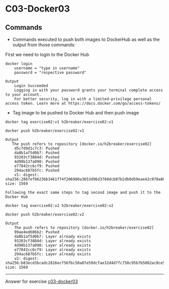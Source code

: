 # C03-Docker03

## Commands
- Commands executed to push both images to DockerHub as well as the output from those commands:

First we need to login to the Docker Hub
```
docker login
    username = "type in username"
    password = "respective password"

Output
    Login Succeeded
    Logging in with your password grants your terminal complete access to your account. 
    For better security, log in with a limited-privilege personal access token. Learn more at https://docs.docker.com/go/access-tokens/
```
- Tag image to be pushed to Docker Hub and then push image

```
docker tag exercise02:v1 h2breaker/exercise02:v1

docker push h2breaker/exercise02:v1

Output
   The push refers to repository [docker.io/h2breaker/exercise02]
    d5c7d9d1c7c3: Pushed 
    da8b1af5d0b7: Pushed 
    93203cf3884d: Pushed 
    4d98b137a090: Pushed 
    e77842cc6cf9: Pushed 
    294ac687b5fc: Pushed 
    v1: digest: sha256:2867ef86236b3461f74f206980a3653d96d3760dcb87b2db0d59eae42c978a88 size: 1569 

Following the exact same steps to tag second image and push it to the Docker Hub

docker tag exercise02:v2 h2breaker/exercise02:v2 

docker push h2breaker/exercise02:v2 

Output
    The push refers to repository [docker.io/h2breaker/exercise02]
    99ae4ed606b2: Pushed 
    da8b1af5d0b7: Layer already exists 
    93203cf3884d: Layer already exists 
    4d98b137a090: Layer already exists 
    e77842cc6cf9: Layer already exists 
    294ac687b5fc: Layer already exists 
    v2: digest: sha256:b83ecd3bcadc2816ecf56fbc50a07e59dcfae32d4d7fc750c95b7b5002ac8ce5 size: 1569

```
***
Answer for exercise [c03-docker03](https://github.com/devopsacademyau/academy/blob/af3225a3436f263164e8daebc6bbd1ef3122b900/classes/03class/exercises/c03-docker03/README.md)